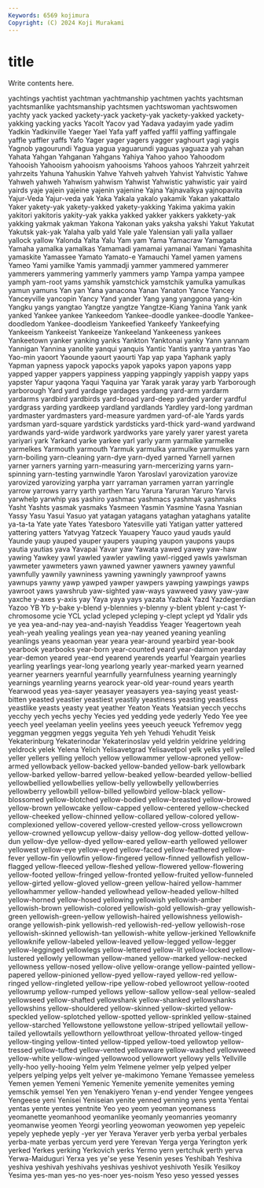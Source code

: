 ```yaml
---
Keywords: 6569 kojimura
Copyright: (C) 2024 Koji Murakami
---
```


# title

Write contents here.



 yachtings yachtist yachtman yachtmanship yachtmen
yachts yachtsman yachtsmanlike yachtsmanship yachtsmen yachtswoman yachtswomen yachty yack yacked
yackety-yack yackety-yak yackety-yakked yackety-yakking yacking yacks Yacolt Yacov yad Yadava
yadayim yade yadim Yadkin Yadkinville Yaeger Yael Yafa yaff yaffed
yaffil yaffing yaffingale yaffle yaffler yaffs Yafo Yager yager yagers
yagger yaghourt yagi yagis Yagnob yagourundi Yagua yagua yaguarundi yaguas
yaguaza yah yahan Yahata Yahgan Yahganan Yahgans Yahiya Yahoo yahoo
Yahoodom Yahooish Yahooism yahooism yahooisms Yahoos yahoos Yahrzeit yahrzeit yahrzeits
Yahuna Yahuskin Yahve Yahveh yahveh Yahvist Yahvistic Yahwe Yahweh yahweh
Yahwism yahwism Yahwist Yahwistic yahwistic yair yaird yairds yaje yajein
yajeine yajenin yajenine Yajna Yajnavalkya yajnopavita Yajur-Veda Yajur-veda yak Yaka
Yakala yakalo yakamik Yakan yakattalo Yaker yakety-yak yakety-yakked yakety-yakking Yakima
yakima yakin yakitori yakitoris yakity-yak yakka yakked yakker yakkers yakkety-yak
yakking yakmak yakman Yakona Yakonan yaks yaksha yakshi Yakut Yakutat
Yakutsk yak-yak Yalaha yalb yald Yale yale Yalensian yali yalla
yallaer yallock yallow Yalonda Yalta Yalu Yam yam Yama Yamacraw
Yamagata Yamaha yamalka yamalkas Yamamadi yamamai yamanai Yamani Yamashita yamaskite
Yamassee Yamato Yamato-e Yamauchi Yamel yamen yamens Yameo Yami yamilke
Yamis yammadji yammer yammered yammerer yammerers yammering yammerly yammers yamp
Yampa yampa yampee yamph yam-root yams yamshik yamstchick yamstchik yamulka
yamulkas yamun yamuns Yan yan Yana yanacona Yanan Yanaton Yance
Yancey Yanceyville yancopin Yancy Yand yander Yang yang yanggona yang-kin
Yangku yangs yangtao Yangtze yangtze Yangtze-Kiang Yanina Yank yank yanked
Yankee yankee Yankeedom Yankee-doodle yankee-doodle Yankee-doodledom Yankee-doodleism Yankeefied Yankeefy Yankeefying
Yankeeism Yankeeist Yankeeize Yankeeland Yankeeness yankees Yankeetown yanker yanking yanks
Yankton Yanktonai yanky Yann yannam Yannigan Yannina yanolite yanqui yanquis
Yantic Yantis yantra yantras Yao Yao-min yaoort Yaounde yaourt yaourti
Yap yap yapa Yaphank yaply Yapman yapness yapock yapocks yapok
yapoks yapon yapons yapp yapped yapper yappers yappiness yapping yappingly
yappish yappy yaps yapster Yapur yaqona Yaqui Yaquina yar Yarak
yarak yaray yarb Yarborough yarborough Yard yard yardage yardages yardang
yard-arm yardarm yardarms yardbird yardbirds yard-broad yard-deep yarded yarder yardful
yardgrass yarding yardkeep yardland yardlands Yardley yard-long yardman yardmaster yardmasters
yard-measure yardmen yard-of-ale Yards yards yardsman yard-square yardstick yardsticks yard-thick
yard-wand yardwand yardwands yard-wide yardwork yardworks yare yarely yarer yarest
yareta yariyari yark Yarkand yarke yarkee yarl yarly yarm yarmalke
yarmelke yarmelkes Yarmouth yarmouth Yarmuk yarmulka yarmulke yarmulkes yarn yarn-boiling
yarn-cleaning yarn-dye yarn-dyed yarned Yarnell yarnen yarner yarners yarning yarn-measuring
yarn-mercerizing yarns yarn-spinning yarn-testing yarnwindle Yaron Yaroslavl yarovization yarovize yarovized
yarovizing yarpha yarr yarraman yarramen yarran yarringle yarrow yarrows yarry
yarth yarthen Yaru Yarura Yaruran Yaruro Yarvis yarwhelp yarwhip yas
yashiro yashmac yashmacs yashmak yashmaks Yasht Yashts yasmak yasmaks Yasmeen
Yasmin Yasmine Yasna Yasnian Yassy Yasu Yasui Yasuo yat yatagan
yatagans yataghan yataghans yatalite ya-ta-ta Yate yate Yates Yatesboro Yatesville
yati Yatigan yatter yattered yattering yatters Yatvyag Yatzeck Yauapery Yauco
yaud yauds yauld Yaunde yaup yauped yauper yaupers yauping yaupon
yaupons yaups yautia yautias yava Yavapai Yavar yaw Yawata yawed
yawey yaw-haw yawing Yawkey yawl yawled yawler yawling yawl-rigged yawls
yawlsman yawmeter yawmeters yawn yawned yawner yawners yawney yawnful yawnfully
yawnily yawniness yawning yawningly yawnproof yawns yawnups yawny yawp yawped
yawper yawpers yawping yawpings yawps yawroot yaws yawshrub yaw-sighted yaw-ways
yawweed yawy yaw-yaw yaxche y-axes y-axis yay Yaya yaya yays
yazata Yazbak Yazd Yazdegerdian Yazoo YB Yb y-bake y-blend y-blennies
y-blenny y-blent yblent y-cast Y-chromosome ycie YCL yclad ycleped ycleping
y-clept yclept yd Ydalir yds ye yea yea-and-nay yea-and-nayish Yeaddiss
Yeager Yeagertown yeah yeah-yeah yealing yealings yean yea-nay yeaned yeaning
yeanling yeanlings yeans yeaoman year yeara year-around yearbird year-book yearbook
yearbooks year-born year-counted yeard year-daimon yearday year-demon yeared year-end yearend
yearends yearful Yeargain yearlies yearling yearlings year-long yearlong yearly year-marked
yearn yearned yearner yearners yearnful yearnfully yearnfulness yearning yearningly yearnings
yearnling yearns yearock year-old year-round years yearth Yearwood yeas yea-sayer
yeasayer yeasayers yea-saying yeast yeast-bitten yeasted yeastier yeastiest yeastily yeastiness
yeasting yeastless yeastlike yeasts yeasty yeat yeather Yeaton Yeats Yeatsian
yecch yecchs yecchy yech yechs yechy Yecies yed yedding yede
yederly Yedo Yee yee yeech yeel yeelaman yeelin yeelins yees
yeeuch yeeuck Yefremov yegg yeggman yeggmen yeggs yeguita Yeh yeh
Yehudi Yehudit Yeisk Yekaterinburg Yekaterinodar Yekaterinoslav yeld yeldrin yeldrine yeldring
yeldrock yelek Yelena Yelich Yelisavetgrad Yelisavetpol yelk yelks yell yelled
yeller yellers yelling yelloch yellow yellowammer yellow-aproned yellow-armed yellowback yellow-backed
yellow-banded yellow-bark yellowbark yellow-barked yellow-barred yellow-beaked yellow-bearded yellow-bellied yellowbellied yellowbellies
yellow-belly yellowbelly yellowberries yellowberry yellowbill yellow-billed yellowbird yellow-black yellow-blossomed yellow-blotched
yellow-bodied yellow-breasted yellow-browed yellow-brown yellowcake yellow-capped yellow-centered yellow-checked yellow-cheeked yellow-chinned
yellow-collared yellow-colored yellow-complexioned yellow-covered yellow-crested yellow-cross yellowcrown yellow-crowned yellowcup yellow-daisy
yellow-dog yellow-dotted yellow-dun yellow-dye yellow-dyed yellow-eared yellow-earth yellowed yellower yellowest
yellow-eye yellow-eyed yellow-faced yellow-feathered yellow-fever yellow-fin yellowfin yellow-fingered yellow-finned yellowfish
yellow-flagged yellow-fleeced yellow-fleshed yellow-flowered yellow-flowering yellow-footed yellow-fringed yellow-fronted yellow-fruited yellow-funneled
yellow-girted yellow-gloved yellow-green yellow-haired yellow-hammer yellowhammer yellow-handed yellowhead yellow-headed yellow-hilted
yellow-horned yellow-hosed yellowing yellowish yellowish-amber yellowish-brown yellowish-colored yellowish-gold yellowish-gray yellowish-green
yellowish-green-yellow yellowish-haired yellowishness yellowish-orange yellowish-pink yellowish-red yellowish-red-yellow yellowish-rose yellowish-skinned yellowish-tan
yellowish-white yellow-jerkined Yellowknife yellowknife yellow-labeled yellow-leaved yellow-legged yellow-legger yellow-legginged yellowlegs
yellow-lettered yellow-lit yellow-locked yellow-lustered yellowly yellowman yellow-maned yellow-marked yellow-necked yellowness
yellow-nosed yellow-olive yellow-orange yellow-painted yellow-papered yellow-pinioned yellow-pyed yellow-rayed yellow-red yellow-ringed
yellow-ringleted yellow-ripe yellow-robed yellowroot yellow-rooted yellowrump yellow-rumped yellows yellow-sallow yellow-seal
yellow-sealed yellowseed yellow-shafted yellowshank yellow-shanked yellowshanks yellowshins yellow-shouldered yellow-skinned yellow-skirted
yellow-speckled yellow-splotched yellow-spotted yellow-sprinkled yellow-stained yellow-starched Yellowstone yellowstone yellow-striped yellowtail
yellow-tailed yellowtails yellowthorn yellowthroat yellow-throated yellow-tinged yellow-tinging yellow-tinted yellow-tipped yellow-toed
yellowtop yellow-tressed yellow-tufted yellow-vented yellowware yellow-washed yellowweed yellow-white yellow-winged yellowwood
yellowwort yellowy yells Yellville yelly-hoo yelly-hooing Yelm yelm Yelmene yelmer
yelp yelped yelper yelpers yelping yelps yelt yelver ye-makimono Yemane
Yemassee yemeless Yemen yemen Yemeni Yemenic Yemenite yemenite yemenites yeming
yemschik yemsel Yen yen Yenakiyero Yenan y-end yender Yengee yengees
Yengeese yeni Yenisei Yeniseian yenite yenned yenning yens yenta Yentai
yentas yente yentes yentnite Yeo yeo yeom yeoman yeomaness yeomanette
yeomanhood yeomanlike yeomanly yeomanries yeomanry yeomanwise yeomen Yeorgi yeorling yeowoman
yeowomen yep yepeleic yepely yephede yeply -yer yer Yerava Yeraver
yerb yerba yerbal yerbales yerba-mate yerbas yercum yerd yere Yerevan
Yerga yerga Yerington yerk yerked Yerkes yerking Yerkovich yerks Yermo
yern yertchuk yerth yerva Yerwa-Maiduguri Yerxa yes ye'se yese Yesenin
yeses Yeshibah Yeshiva yeshiva yeshivah yeshivahs yeshivas yeshivot yeshivoth Yesilk
Yesilkoy Yesima yes-man yes-no yes-noer yes-noism Yeso yeso yessed yesses
